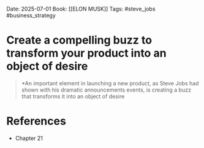 Date: 2025-07-01
Book: [[ELON MUSK]]
Tags: #steve_jobs #business_strategy 
# Create a compelling buzz to transform your product into an object of desire

>*An important element in launching a new product, as Steve Jobs had shown with his dramatic announcements events, is creating a buzz that transforms it into an object of desire

# References
- Chapter 21
